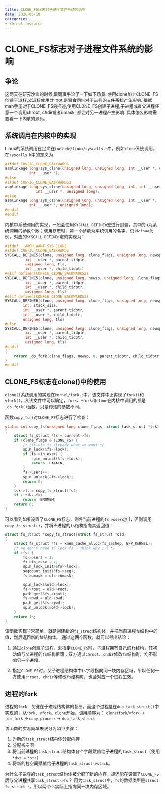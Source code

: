 ```yaml
---
title: CLONE_FS标志对子进程文件系统的影响
date: 2020-06-18
categories:
- kernel research
---
```


# CLONE_FS标志对子进程文件系统的影响

## 争论

这两天在研究沙盒的时候,跟同事争论了一下如下场景: 使用clone加上CLONE_FS创建子进程,父进程使用chroot,是否会同时对子进程的文件系统产生影响. 根据man手册对于CLONE_FS的描述,使用CLONE_FS创建子进程,子进程或者父进程任意一个调用chroot, chdir或者umask, 都会对另一进程产生影响. 具体怎么影响需要看一下内核的源码.

## 系统调用在内核中的实现

Linux的系统调用在定义在`include/linux/syscalls.h`中，例如`clone`系统调用，在`syscalls.h`中的定义为

``` C
#ifdef CONFIG_CLONE_BACKWARDS
asmlinkage long sys_clone(unsigned long, unsigned long, int __user *, unsigned long,
	       int __user *);
#else
#ifdef CONFIG_CLONE_BACKWARDS3
asmlinkage long sys_clone(unsigned long, unsigned long, int, int __user *,
			  int __user *, unsigned long);
#else
asmlinkage long sys_clone(unsigned long, unsigned long, int __user *,
	       int __user *, unsigned long);
#endif
#endif
```

内核中系统调用的实现，一般会使用`SYSCALL_DEFINEn`宏进行封装，其中的n为系统调用的参数个数；使用该宏时，第一个参数为系统调用的名字，仍以`clone`为例，对应的`SYSCALL_DEFINEn`宏的实现为：

``` C
#ifdef __ARCH_WANT_SYS_CLONE
#ifdef CONFIG_CLONE_BACKWARDS
SYSCALL_DEFINE5(clone, unsigned long, clone_flags, unsigned long, newsp,
		 int __user *, parent_tidptr,
		 unsigned long, tls,
		 int __user *, child_tidptr)
#elif defined(CONFIG_CLONE_BACKWARDS2)
SYSCALL_DEFINE5(clone, unsigned long, newsp, unsigned long, clone_flags,
		 int __user *, parent_tidptr,
		 int __user *, child_tidptr,
		 unsigned long, tls)
#elif defined(CONFIG_CLONE_BACKWARDS3)
SYSCALL_DEFINE6(clone, unsigned long, clone_flags, unsigned long, newsp,
		int, stack_size,
		int __user *, parent_tidptr,
		int __user *, child_tidptr,
		unsigned long, tls)
#else
SYSCALL_DEFINE5(clone, unsigned long, clone_flags, unsigned long, newsp,
		 int __user *, parent_tidptr,
		 int __user *, child_tidptr,
		 unsigned long, tls)
#endif
{
	return _do_fork(clone_flags, newsp, 0, parent_tidptr, child_tidptr, tls);
}
#endif
```

## CLONE_FS标志在clone()中的使用

`clone()`系统调用的实现在`kernel/fork.c`中，该文件中还实现了`fork()`和`vfork()`，从该文件中可以确定，`fork`、`vfork`和`clone`在内核中调用的都是`_do_fork()`函数，只是传递的参数不同。

函数`copy_fs()`对`CLONE_FS`标志进行了检查：

``` C
static int copy_fs(unsigned long clone_flags, struct task_struct *tsk)
{
	struct fs_struct *fs = current->fs;
	if (clone_flags & CLONE_FS) {
		/* tsk->fs is already what we want */
		spin_lock(&fs->lock);
		if (fs->in_exec) {
			spin_unlock(&fs->lock);
			return -EAGAIN;
		}
		fs->users++;
		spin_unlock(&fs->lock);
		return 0;
	}
	tsk->fs = copy_fs_struct(fs);
	if (!tsk->fs)
		return -ENOMEM;
	return 0;
}
```

可以看到如果设置了`CLONE_FS`标志，则将当前进程的`fs->users`加1，否则调用`copy_fs_struct()`，并将子进程的`fs`结构指向其返回值：

``` C
struct fs_struct *copy_fs_struct(struct fs_struct *old)
{
	struct fs_struct *fs = kmem_cache_alloc(fs_cachep, GFP_KERNEL);
	/* We don't need to lock fs - think why ;-) */
	if (fs) {
		fs->users = 1;
		fs->in_exec = 0;
		spin_lock_init(&fs->lock);
		seqcount_init(&fs->seq);
		fs->umask = old->umask;

		spin_lock(&old->lock);
		fs->root = old->root;
		path_get(&fs->root);
		fs->pwd = old->pwd;
		path_get(&fs->pwd);
		spin_unlock(&old->lock);
	}
	return fs;
}
```

该函数实现非常简单，就是创建新的`fs_struc`t结构体，并把当前进程`fs`结构中的值，然后返回新的fs结构体。
通过这两个函数，就可以得出结论：

1. 通过`clone`创建子进程，未指定`CLONE_FS`时，子进程拥有自己的`fs`结构，其初始值与父进程的`fs`结构相同；双方通过`chroot`、`chdir`修改`fs`结构时，均不影响另一个进程。

2. 指定`CLONE_FS`时，父子进程结构体中`fs`字段指向同一块内存区域，所以任何一方使用`chroot`、`chdir`等修改`fs`结构时，也会对应一个进程生效。

## 进程的fork

进程的`fork`，关键在于进程结构体的复制，而这个过程是在`dup_task_struct()`中实现的，从`fork`、`vfork`、`clone`开始，调用顺序为：
`clone`/`fork`/`vfork` -> `_do_fork` -> `copy_process` -> `dup_task_struct`

该函数的实现简单来说分为如下步骤：

1. 为新的`task_struct`结构体分配内存
2. 分配栈空间
3. 将当前进程的`task_struct`结构体各个字段赋值给子进程的`task_struct`（使用`*dst = *src`）
4. 将新的栈空间赋值给子进程的`task_struct->stack`。

为什么子进程的`task_struct`结构体被分配了新的内存，却还能在设置了`CLONE_FS`后与父进程共享`task_struct->fs`？
因为`task_struct`中，`fs`的数据类型是`struct fs_struct *`，所以两个`fs`实际上指向同一块内存区域。
